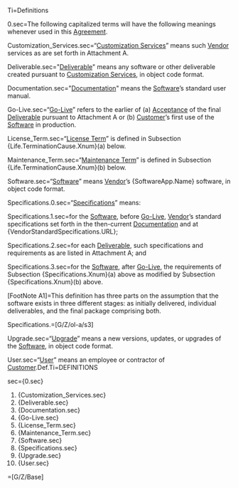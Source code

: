 Ti=Definitions

0.sec=The following capitalized terms will have the following meanings whenever used in this <a class='definedterm' href='#Def.Agreement.sec'>Agreement</a>.

Customization_Services.sec=“<a class='definedterm' href='#Def.Customization_Services.sec'>Customization Services</a>” means such <a class='definedterm' href='#Def.Vendor.sec'>Vendor</a> services as are set forth in Attachment A.

Deliverable.sec="<a class='definedterm' href='#Def.Deliverable.sec'>Deliverable</a>" means any software or other deliverable created pursuant to <a class='definedterm' href='#Def.Customization_Services.sec'>Customization Services</a>, in object code format.

Documentation.sec="<a class='definedterm' href='#Def.Documentation.sec'>Documentation</a>" means the <a class='definedterm' href='#Def.Software.sec'>Software</a>’s standard user manual.

Go-Live.sec=“<a class='definedterm' href='#Def.Go-Live.sec'>Go-Live</a>” refers to the earlier of (a) <a class='definedterm' href='#Def.Acceptance.sec'>Acceptance</a>
 of the final <a class='definedterm' href='#Def.Deliverable.sec'>Deliverable</a> pursuant to Attachment A or (b) <a class='definedterm' href='#Def.Customer.sec'>Customer</a>’s first use of the <a class='definedterm' href='#Def.Software.sec'>Software</a> in production.

License_Term.sec=“<a class='definedterm' href='#Def.License_Term.sec'>License Term</a>” is defined in Subsection {Life.TerminationCause.Xnum}(a) below.

Maintenance_Term.sec=“<a class='definedterm' href='#Def.Maintenance_Term.sec'>Maintenance Term</a>” is defined in Subsection {Life.TerminationCause.Xnum}(b) below.

Software.sec=“<a class='definedterm' href='#Def.Software.sec'>Software</a>” means <a class='definedterm' href='#Def.Vendor.sec'>Vendor</a>’s {SoftwareApp.Name} software, in object code format.

Specifications.0.sec=“<a class='definedterm' href='#Def.Specifications.sec'>Specifications</a>” means:

Specifications.1.sec=for the <a class='definedterm' href='#Def.Software.sec'>Software</a>, before <a class='definedterm' href='#Def.Go-Live.sec'>Go-Live</a>, <a class='definedterm' href='#Def.Vendor.sec'>Vendor</a>’s standard specifications set forth in the then-current <a class='definedterm' href='#Def.Documentation.sec'>Documentation</a> and at {VendorStandardSpecifications.URL};

Specifications.2.sec=for each <a class='definedterm' href='#Def.Deliverable.sec'>Deliverable</a>, such specifications and requirements as are listed in Attachment A; and

Specifications.3.sec=for the <a class='definedterm' href='#Def.Software.sec'>Software</a>, after <a class='definedterm' href='#Def.Go-Live.sec'>Go-Live</a>, the requirements of Subsection {Specifications.Xnum}(a) above as modified by Subsection {Specifications.Xnum}(b) above.

[FootNote A1]=This definition has three parts on the assumption that the software exists in three different stages: as initially delivered, individual deliverables, and the final package comprising both.

Specifications.=[G/Z/ol-a/s3]

Upgrade.sec=“<a class='definedterm' href='#Def.Upgrade.sec'>Upgrade</a>” means a new versions, updates, or upgrades of the <a class='definedterm' href='#Def.Software.sec'>Software</a>, in object code format.

User.sec=“<a class='definedterm' href='#Def.User.sec'>User</a>” means an employee or contractor of <a class='definedterm' href='#Def.Customer.sec'>Customer</a>.Def.Ti=DEFINITIONS

sec={0.sec}<ol><li>{Customization_Services.sec}<li>{Deliverable.sec}<li>{Documentation.sec}<li>{Go-Live.sec}<li>{License_Term.sec}<li>{Maintenance_Term.sec}<li>{Software.sec}<li>{Specifications.sec}<li>{Upgrade.sec}<li>{User.sec}</ol>

=[G/Z/Base]